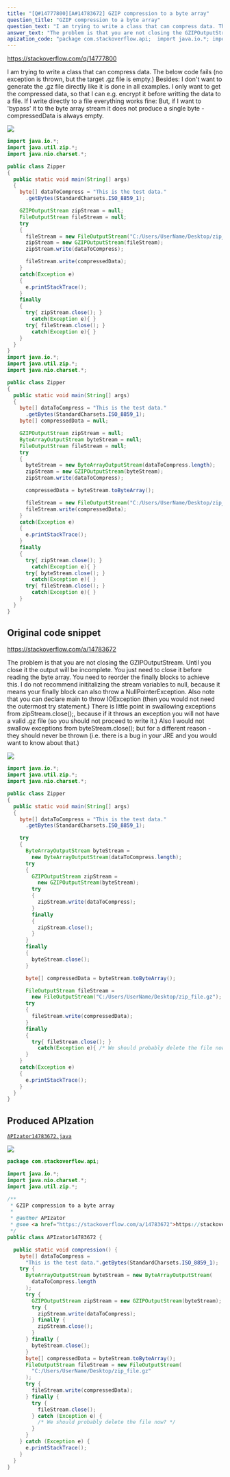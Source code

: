 ```yaml
---
title: "[Q#14777800][A#14783672] GZIP compression to a byte array"
question_title: "GZIP compression to a byte array"
question_text: "I am trying to write a class that can compress data. The below code fails (no exception is thrown, but the target .gz file is empty.) Besides: I don't want to generate the .gz file directly like it is done in all examples. I only want to get the compressed data, so that I can e.g. encrypt it before writting the data to a file. If I write directly to a file everything works fine: But, if I want to 'bypass' it to the byte array stream it does not produce a single byte - compressedData is always empty."
answer_text: "The problem is that you are not closing the GZIPOutputStream.  Until you close it the output will be incomplete. You just need to close it before reading the byte array.  You need to reorder the finally blocks to achieve this. I do not recommend inititalizing the stream variables to null, because it means your finally block can also throw a NullPointerException. Also note that you can declare main to throw IOException (then you would not need the outermost try statement.) There is little point in swallowing exceptions from zipStream.close();, because if it throws an exception you will not have a valid .gz file (so you should not proceed to write it.) Also I would not swallow exceptions from byteStream.close(); but for a different reason - they should never be thrown (i.e. there is a bug in your JRE and you would want to know about that.)"
apization_code: "package com.stackoverflow.api;  import java.io.*; import java.nio.charset.*; import java.util.zip.*;  /**  * GZIP compression to a byte array  *  * @author APIzator  * @see <a href=\"https://stackoverflow.com/a/14783672\">https://stackoverflow.com/a/14783672</a>  */ public class APIzator14783672 {    public static void compression() {     byte[] dataToCompress =       \"This is the test data.\".getBytes(StandardCharsets.ISO_8859_1);     try {       ByteArrayOutputStream byteStream = new ByteArrayOutputStream(         dataToCompress.length       );       try {         GZIPOutputStream zipStream = new GZIPOutputStream(byteStream);         try {           zipStream.write(dataToCompress);         } finally {           zipStream.close();         }       } finally {         byteStream.close();       }       byte[] compressedData = byteStream.toByteArray();       FileOutputStream fileStream = new FileOutputStream(         \"C:/Users/UserName/Desktop/zip_file.gz\"       );       try {         fileStream.write(compressedData);       } finally {         try {           fileStream.close();         } catch (Exception e) {           /* We should probably delete the file now? */         }       }     } catch (Exception e) {       e.printStackTrace();     }   } }"
---
```


https://stackoverflow.com/q/14777800

I am trying to write a class that can compress data. The below code fails (no exception is thrown, but the target .gz file is empty.)
Besides: I don&#x27;t want to generate the .gz file directly like it is done in all examples. I only want to get the compressed
data, so that I can e.g. encrypt it before writting the data to a file.
If I write directly to a file everything works fine:
But, if I want to &#x27;bypass&#x27; it to the byte array stream it does not produce a single byte - compressedData is always empty.


<div class="code-logo"><img src="/stackoverflow.png" /></div>

```java
import java.io.*;
import java.util.zip.*;
import java.nio.charset.*;

public class Zipper
{
  public static void main(String[] args)
  {    
    byte[] dataToCompress = "This is the test data."
      .getBytes(StandardCharsets.ISO_8859_1);

    GZIPOutputStream zipStream = null;
    FileOutputStream fileStream = null;
    try
    {
      fileStream = new FileOutputStream("C:/Users/UserName/Desktop/zip_file.gz");
      zipStream = new GZIPOutputStream(fileStream);
      zipStream.write(dataToCompress);

      fileStream.write(compressedData);
    }
    catch(Exception e)
    {
      e.printStackTrace();
    }
    finally
    {
      try{ zipStream.close(); }
        catch(Exception e){ }
      try{ fileStream.close(); }
        catch(Exception e){ }
    }
  }
}
import java.io.*;
import java.util.zip.*;
import java.nio.charset.*;

public class Zipper
{
  public static void main(String[] args)
  {    
    byte[] dataToCompress = "This is the test data."
      .getBytes(StandardCharsets.ISO_8859_1);
    byte[] compressedData = null;

    GZIPOutputStream zipStream = null;
    ByteArrayOutputStream byteStream = null;
    FileOutputStream fileStream = null;
    try
    {
      byteStream = new ByteArrayOutputStream(dataToCompress.length);
      zipStream = new GZIPOutputStream(byteStream);
      zipStream.write(dataToCompress);

      compressedData = byteStream.toByteArray();

      fileStream = new FileOutputStream("C:/Users/UserName/Desktop/zip_file.gz");
      fileStream.write(compressedData);
    }
    catch(Exception e)
    {
      e.printStackTrace();
    }
    finally
    {
      try{ zipStream.close(); }
        catch(Exception e){ }
      try{ byteStream.close(); }
        catch(Exception e){ }
      try{ fileStream.close(); }
        catch(Exception e){ }
    }
  }
}
```


## Original code snippet

https://stackoverflow.com/a/14783672

The problem is that you are not closing the GZIPOutputStream.  Until you close it the output will be incomplete.
You just need to close it before reading the byte array.  You need to reorder the finally blocks to achieve this.
I do not recommend inititalizing the stream variables to null, because it means your finally block can also throw a NullPointerException.
Also note that you can declare main to throw IOException (then you would not need the outermost try statement.)
There is little point in swallowing exceptions from zipStream.close();, because if it throws an exception you will not have a valid .gz file (so you should not proceed to write it.)
Also I would not swallow exceptions from byteStream.close(); but for a different reason - they should never be thrown (i.e. there is a bug in your JRE and you would want to know about that.)

<div class="code-logo"><img src="/stackoverflow.png" /></div>

```java
import java.io.*;
import java.util.zip.*;
import java.nio.charset.*;

public class Zipper
{
  public static void main(String[] args)
  {    
    byte[] dataToCompress = "This is the test data."
      .getBytes(StandardCharsets.ISO_8859_1);

    try
    {
      ByteArrayOutputStream byteStream =
        new ByteArrayOutputStream(dataToCompress.length);
      try
      {
        GZIPOutputStream zipStream =
          new GZIPOutputStream(byteStream);
        try
        {
          zipStream.write(dataToCompress);
        }
        finally
        {
          zipStream.close();
        }
      }
      finally
      {
        byteStream.close();
      }

      byte[] compressedData = byteStream.toByteArray();

      FileOutputStream fileStream =
        new FileOutputStream("C:/Users/UserName/Desktop/zip_file.gz");
      try
      {
        fileStream.write(compressedData);
      }
      finally
      {
        try{ fileStream.close(); }
          catch(Exception e){ /* We should probably delete the file now? */ }
      }
    }
    catch(Exception e)
    {
      e.printStackTrace();
    }
  }
}
```

## Produced APIzation

[`APIzator14783672.java`](https://github.com/blind-papers/apization-temp-data/raw/main/search/APIzator14783672.java)

<div class="code-logo"><img src="/apizator.png" /></div>

```java
package com.stackoverflow.api;

import java.io.*;
import java.nio.charset.*;
import java.util.zip.*;

/**
 * GZIP compression to a byte array
 *
 * @author APIzator
 * @see <a href="https://stackoverflow.com/a/14783672">https://stackoverflow.com/a/14783672</a>
 */
public class APIzator14783672 {

  public static void compression() {
    byte[] dataToCompress =
      "This is the test data.".getBytes(StandardCharsets.ISO_8859_1);
    try {
      ByteArrayOutputStream byteStream = new ByteArrayOutputStream(
        dataToCompress.length
      );
      try {
        GZIPOutputStream zipStream = new GZIPOutputStream(byteStream);
        try {
          zipStream.write(dataToCompress);
        } finally {
          zipStream.close();
        }
      } finally {
        byteStream.close();
      }
      byte[] compressedData = byteStream.toByteArray();
      FileOutputStream fileStream = new FileOutputStream(
        "C:/Users/UserName/Desktop/zip_file.gz"
      );
      try {
        fileStream.write(compressedData);
      } finally {
        try {
          fileStream.close();
        } catch (Exception e) {
          /* We should probably delete the file now? */
        }
      }
    } catch (Exception e) {
      e.printStackTrace();
    }
  }
}

```